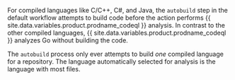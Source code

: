 For compiled languages like C/C++, C#, and Java, the `autobuild` step in the default workflow attempts to build code before the action performs {{ site.data.variables.product.prodname_codeql }} analysis. In contrast to the other compiled languages, {{ site.data.variables.product.prodname_codeql }} analyzes Go without building the code.

The `autobuild` process only ever attempts to build _one_ compiled language for a repository. The language automatically selected for analysis is the language with most files.


